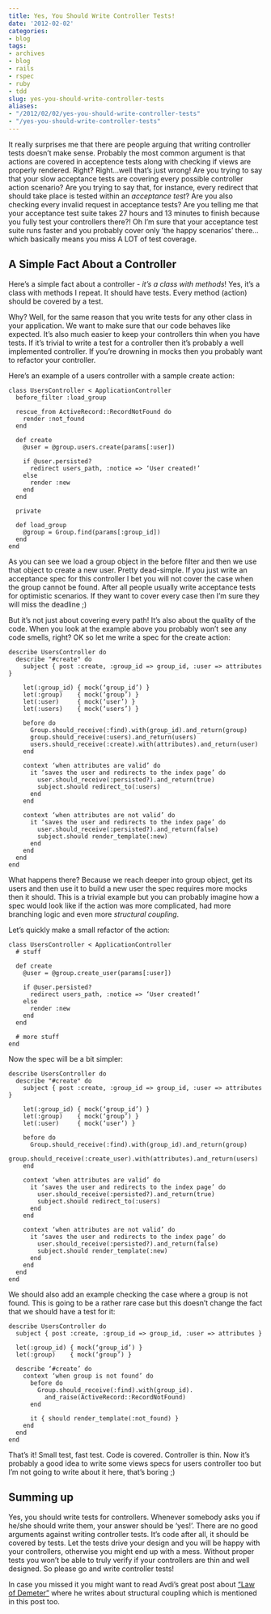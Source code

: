 ```yaml
---
title: Yes, You Should Write Controller Tests!
date: '2012-02-02'
categories:
- blog
tags:
- archives
- blog
- rails
- rspec
- ruby
- tdd
slug: yes-you-should-write-controller-tests
aliases:
- "/2012/02/02/yes-you-should-write-controller-tests"
- "/yes-you-should-write-controller-tests"
---
```


It really surprises me that there are people arguing that writing controller tests doesn’t make sense. Probably the most common argument is that actions are covered in acceptence tests along with checking if views are properly rendered. Right? Right…well that’s just wrong! Are you trying to say that your slow acceptance tests are covering every possible controller action scenario? Are you trying to say that, for instance, every redirect that should take place is tested within an _acceptance test_? Are you also checking every invalid request in acceptance tests? Are you telling me that your acceptance test suite takes 27 hours and 13 minutes to finish because you fully test your controllers there?! Oh I’m sure that your acceptance test suite runs faster and you probably cover only ‘the happy scenarios’ there…which basically means you miss A LOT of test coverage.

## A Simple Fact About a Controller

Here’s a simple fact about a controller - _it’s a class with methods_! Yes, it’s a class with methods I repeat. It should have tests. Every method (action) should be covered by a test.

Why? Well, for the same reason that you write tests for any other class in your application. We want to make sure that our code behaves like expected. It’s also much easier to keep your controllers thin when you have tests. If it’s trivial to write a test for a controller then it’s probably a well implemented controller. If you’re drowning in mocks then you probably want to refactor your controller.

Here’s an example of a users controller with a sample create action:

```generic
class UsersController < ApplicationController
  before_filter :load_group

  rescue_from ActiveRecord::RecordNotFound do
    render :not_found
  end

  def create
    @user = @group.users.create(params[:user])

    if @user.persisted?
      redirect users_path, :notice => ‘User created!’
    else
      render :new
    end
  end

  private

  def load_group
    @group = Group.find(params[:group_id])
  end
end

```

As you can see we load a group object in the before filter and then we use that object to create a new user. Pretty dead-simple. If you just write an acceptance spec for this controller I bet you will not cover the case when the group cannot be found. After all people usually write acceptance tests for optimistic scenarios. If they want to cover every case then I’m sure they will miss the deadline ;)

But it’s not just about covering every path! It’s also about the quality of the code. When you look at the example above you probably won’t see any code smells, right? OK so let me write a spec for the create action:

```generic
describe UsersController do
  describe "#create" do
    subject { post :create, :group_id => group_id, :user => attributes }

    let(:group_id) { mock(‘group_id’) }
    let(:group)    { mock(‘group’) }
    let(:user)     { mock(‘user’) }
    let(:users)    { mock(‘users’) }

    before do
      Group.should_receive(:find).with(group_id).and_return(group)
      group.should_receive(:users).and_return(users)
      users.should_receive(:create).with(attributes).and_return(user)
    end

    context ‘when attributes are valid’ do
      it ‘saves the user and redirects to the index page’ do
        user.should_receive(:persisted?).and_return(true)
        subject.should redirect_to(:users)
      end
    end

    context ‘when attributes are not valid’ do
      it ‘saves the user and redirects to the index page’ do
        user.should_receive(:persisted?).and_return(false)
        subject.should render_template(:new)
      end
    end
  end
end

```

What happens there? Because we reach deeper into group object, get its users and then use it to build a new user the spec requires more mocks then it should. This is a trivial example but you can probably imagine how a spec would look like if the action was more complicated, had more branching logic and even more _structural coupling_.

Let’s quickly make a small refactor of the action:

```generic
class UsersController < ApplicationController
  # stuff

  def create
    @user = @group.create_user(params[:user])

    if @user.persisted?
      redirect users_path, :notice => ‘User created!’
    else
      render :new
    end
  end

  # more stuff
end

```

Now the spec will be a bit simpler:

```generic
describe UsersController do
  describe "#create" do
    subject { post :create, :group_id => group_id, :user => attributes }

    let(:group_id) { mock(‘group_id’) }
    let(:group)    { mock(‘group’) }
    let(:user)     { mock(‘user’) }

    before do
      Group.should_receive(:find).with(group_id).and_return(group)
      group.should_receive(:create_user).with(attributes).and_return(users)
    end

    context ‘when attributes are valid’ do
      it ‘saves the user and redirects to the index page’ do
        user.should_receive(:persisted?).and_return(true)
        subject.should redirect_to(:users)
      end
    end

    context ‘when attributes are not valid’ do
      it ‘saves the user and redirects to the index page’ do
        user.should_receive(:persisted?).and_return(false)
        subject.should render_template(:new)
      end
    end
  end
end

```

We should also add an example checking the case where a group is not found. This is going to be a rather rare case but this doesn’t change the fact that we should have a test for it:

```generic
describe UsersController do
  subject { post :create, :group_id => group_id, :user => attributes }

  let(:group_id) { mock(‘group_id’) }
  let(:group)    { mock(‘group’) }

  describe ‘#create’ do
    context ‘when group is not found’ do
      before do
        Group.should_receive(:find).with(group_id).
          and_raise(ActiveRecord::RecordNotFound)
      end

      it { should render_template(:not_found) }
    end
  end
end

```

That’s it! Small test, fast test. Code is covered. Controller is thin. Now it’s probably a good idea to write some views specs for users controller too but I’m not going to write about it here, that’s boring ;)

## Summing up

Yes, you should write tests for controllers. Whenever somebody asks you if he/she should write them, your answer should be ‘yes!’. There are no good arguments against writing controller tests. It’s code after all, it should be covered by tests. Let the tests drive your design and you will be happy with your controllers, otherwise you might end up with a mess. Without proper tests you won’t be able to truly verify if your controllers are thin and well designed. So please go and write controller tests!

In case you missed it you might want to read Avdi’s great post about [“Law of Demeter”](http://avdi.org/devblog/2011/07/05/demeter-its-not-just-a-good-idea-its-the-law/) where he writes about structural coupling which is mentioned in this post too.
